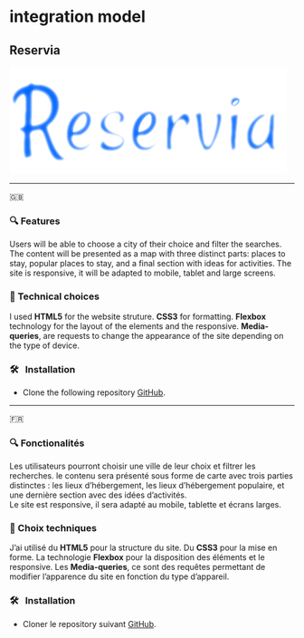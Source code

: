 # integration model 

## Reservia
![](public/img/reservia.png)

***
:gb:
### 🔍 Features
Users will be able to choose a city of their choice and filter the searches. The content will be presented as a map with three distinct parts: places to stay, popular places to stay, and a final section with ideas for activities. 
The site is responsive, it will be adapted to mobile, tablet and large screens. 

### 🚀 Technical choices

I used **HTML5** for the website struture.
**CSS3** for formatting.
**Flexbox** technology for the layout of the elements and the responsive. 
**Media-queries**, are requests to change the appearance of the site depending on the type of device. 

### 🛠️ &nbsp; Installation
* Clone the following repository [GitHub](https://github.com/ben3211/Reservia).

***
:fr:  
### 🔍 Fonctionalités

Les utilisateurs pourront choisir une ville de leur choix et filtrer les recherches. le contenu sera présenté sous forme de carte avec trois parties distinctes : les lieux d’hébergement, les lieux d’hébergement populaire, et une dernière section avec des idées d’activités.  
Le site est responsive, il sera adapté au mobile, tablette et écrans larges.

### 🚀 Choix techniques

J’ai utilisé du **HTML5** pour la structure du site.
Du **CSS3** pour la mise en forme.
La technologie **Flexbox** pour la disposition des éléments et le responsive.
Les **Media-queries**, ce sont des requêtes permettant de modifier l’apparence du site en fonction du type d’appareil.

### 🛠️ &nbsp; Installation
* Cloner le repository suivant [GitHub](https://github.com/ben3211/Reservia).
